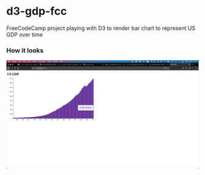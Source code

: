 # d3-gdp-fcc
FreeCodeCamp project playing with D3 to render bar chart to represent US GDP over time

### How it looks

![screenshot showing purple bar charts increasing over time for US GDP](assets/screenshot.png)
